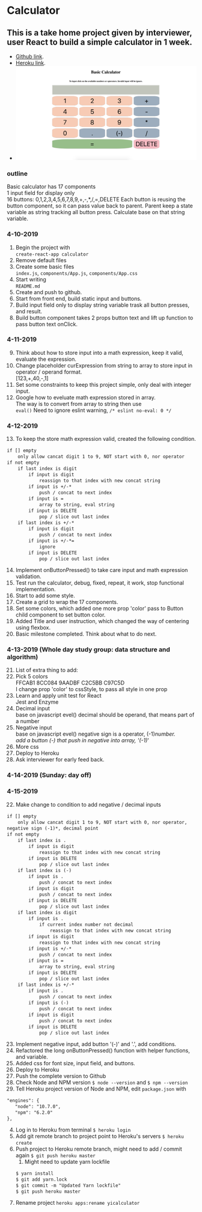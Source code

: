 # Calculator
## This is a take home project given by interviewer, user React to build a simple calculator in 1 week.
- [Github link](https://github.com/fruit13ok/calculator).
- [Heroku link](https://yicalculator.herokuapp.com/).
- ![login landing page](./calculator.png)

### outline
Basic calculator has 17 components<br>
1 input field for display only<br>
16 buttons: 0,1,2,3,4,5,6,7,8,9,+,-,*,/,=,DELETE
Each button is reusing the button component, so it can pass value back to parent.
Parent keep a state variable as string tracking all button press.
Calculate base on that string variable.

### 4-10-2019
1. Begin the project with<br>
`create-react-app calculator`
2. Remove default files
3. Create some basic files<br> `index.js`, `components/App.js`, `components/App.css`
4. Start writing<br> `README.md`
5. Create and push to github.
6. Start from front end, build static input and buttons.
7. Build input field only to display string variable trask all button presses, and result.
8. Build button component takes 2 props button text and lift up function to pass button text onClick.

### 4-11-2019
9. Think about how to store input into a math expression, keep it valid, evaluate the expression.
10. Change placeholder curExpression from string to array to store input in operator / operand format.<br>
[123,+,40,-,1]
11. Set some constraints to keep this project simple, only deal with integer input.
12. Google how to eveluate math expression stored in array.<br>
The way is to convert from array to string then use<br>
`eval()`
Need to ignore eslint warning,
`/* eslint no-eval: 0 */`

### 4-12-2019
13. To keep the store math expression valid, created the following condition.
```
if [] empty
    only allow cancat digit 1 to 9, NOT start with 0, nor operator
if not empty
    if last index is digit
        if input is digit
            reassign to that index with new concat string
        if input is +/-*
            push / concat to next index
        if input is =
            array to string, eval string
        if input is DELETE
            pop / slice out last index
    if last index is +/-*
        if input is digit
            push / concat to next index
        if input is +/-*=
            ignore
        if input is DELETE
            pop / slice out last index
```
14. Implement onButtonPressed() to take care input and math expression validation.
15. Test run the calculator, debug, fixed, repeat, it work, stop functional implementation.
16. Start to add some style.
17. Create a grid to wrap the 17 components.
18. Set some colors, which added one more prop 'color' pass to Button child component to set button color.
19. Added Title and user instruction, which changed the way of centering using flexbox.
20. Basic milestone completed. Think about what to do next.

### 4-13-2019 (Whole day study group: data structure and algorithm)
21. List of extra thing to add:
   1. Pick 5 colors<br>
   FFCAB1 8CC084 9AADBF C2C5BB C97C5D<br>
   I change prop 'color' to cssStyle, to pass all style in one prop
   2. Learn and apply unit test for React<br>
   Jest and Enzyme
   3. Decimal input<br>
   base on javascript evel() decimal should be operand, that means part of a number
   4. Negative input<br>
   base on javascript evel() negative sign is a operator, (-1)*number.<br>
   add a button (-) that push in negative into array, '(-1)*'
   5. More css
   6. Deploy to Heroku
   7. Ask interviewer for early feed back.

### 4-14-2019 (Sunday: day off)

### 4-15-2019
22. Make change to condition to add negative / decimal inputs
```
if [] empty
    only allow cancat digit 1 to 9, NOT start with 0, nor operator, negative sign (-1)*, decimal point
if not empty
    if last index is .
        if input is digit
            reassign to that index with new concat string
        if input is DELETE
            pop / slice out last index
    if last index is (-)
        if input is .
            push / concat to next index
        if input is digit
            push / concat to next index
        if input is DELETE
            pop / slice out last index
    if last index is digit
        if input is .
            if current index number not decimal
                reassign to that index with new concat string
        if input is digit
            reassign to that index with new concat string
        if input is +/-*
            push / concat to next index
        if input is =
            array to string, eval string
        if input is DELETE
            pop / slice out last index
    if last index is +/-*
        if input is .
            push / concat to next index
        if input is (-)
            push / concat to next index
        if input is digit
            push / concat to next index
        if input is DELETE
            pop / slice out last index
```
23. Implement negative input, add button '(-)' and '.', add conditions.
24. Refactored the long onButtonPressed() function with helper functions, and variable.
25. Added css for font size, input field, and buttons.
26. Deploy to Heroku
   1. Push the complete version to Github
   2. Check Node and NPM version
   `$ node --version` and `$ npm --version`
   3. Tell Heroku project version of Node and NPM, edit `package.json` with<br>
   ```
   "engines": {
      "node": "10.7.0",
      "npm": "6.2.0"
   },
   ```
   4. Log in to Heroku from terminal
   `$ heroku login`
   5. Add git remote branch to project point to Heroku's servers
   `$ heroku create`
   6. Push project to Heroku remote branch, might need to add / commit again
   `$ git push heroku master`
      1. Might need to update yarn lockfile
      ```
      $ yarn install
      $ git add yarn.lock
      $ git commit -m "Updated Yarn lockfile"
      $ git push heroku master
      ```
   7. Rename project
   `heroku apps:rename yicalculator`